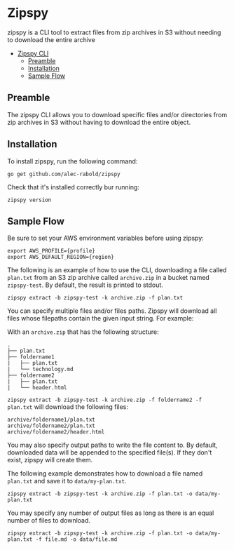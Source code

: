 # Zipspy
zipspy is a CLI tool to extract files from zip archives in S3 without needing to download the entire archive

<!-- TOC depthFrom:1 depthTo:2 withLinks:1 updateOnSave:1 orderedList:0 -->

- [Zipspy CLI](#zipspy)
    - [Preamble](#preamble)
    - [Installation](#installation)
    - [Sample Flow](#sample-flow)
    

<!-- /TOC -->



## Preamble

The zipspy CLI allows you to download specific files and/or directories from zip archives in S3 without having to download the entire object. 

## Installation

To install zipspy, run the following command:

```
go get github.com/alec-rabold/zipspy
```

Check that it's installed correctly bur running:

```
zipspy version
```

## Sample Flow

Be sure to set your AWS environment variables before using zipspy:

`export AWS_PROFILE={profile}`  
`export AWS_DEFAULT_REGION={region}`

The following is an example of how to use the CLI, downloading a file called `plan.txt` from an S3 zip archive called `archive.zip` in a bucket named `zipspy-test`. By default, the result is printed to stdout.

```
zipspy extract -b zipspy-test -k archive.zip -f plan.txt
```

You can specify multiple files and/or files paths. Zipspy will download all files whose filepaths contain the given input string. For example:

With an `archive.zip` that has the following structure:

```
.
├── plan.txt
├── foldername1
|   ├── plan.txt
|   └── technology.md
├── foldername2
|   ├── plan.txt
|   └── header.html
```


`zipspy extract -b zipspy-test -k archive.zip -f foldername2 -f plan.txt` will download the following files:

`archive/foldername1/plan.txt`  
`archive/foldername2/plan.txt`  
`archive/foldername2/header.html`  


You may also specify output paths to write the file content to. By default, downloaded data will be appended to the specified file(s). If they don't exist, zipspy will create them.

The following example demonstrates how to download a file named `plan.txt` and save it to `data/my-plan.txt`.

```
zipspy extract -b zipspy-test -k archive.zip -f plan.txt -o data/my-plan.txt
```

You may specify any number of output files as long as there is an equal number of files to download.

```
zipspy extract -b zipspy-test -k archive.zip -f plan.txt -o data/my-plan.txt -f file.md -o data/file.md
```
